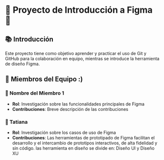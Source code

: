 # 🌟 Proyecto de Introducción a Figma 🌟

## 📚 Introducción
Este proyecto tiene como objetivo aprender y practicar el uso de Git y GitHub para la colaboración en equipo, mientras se introduce la herramienta de diseño Figma.

## 👥 Miembros del Equipo :)

### 🌟 Nombre del Miembro 1
- **Rol**: Investigación sobre las funcionalidades principales de Figma
- **Contribuciones**: Breve descripción de las contribuciones

### 🌟 Tatiana 
- **Rol**: Investigación sobre los casos de uso de Figma
- **Contribuciones**: Las herramientas de prototipado de Figma facilitan el desarrollo y el intercambio de prototipos interactivos, de alta fidelidad y sin código. las herramienta en diseño se divide en: Diseño UI y Diseño XU